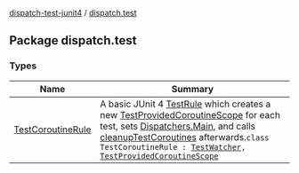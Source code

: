[dispatch-test-junit4](../index.md) / [dispatch.test](./index.md)

## Package dispatch.test

### Types

| Name | Summary |
|---|---|
| [TestCoroutineRule](-test-coroutine-rule/index.md) | A basic JUnit 4 [TestRule](https://junit.org/junit4/javadoc/latest/org/junit/rules/TestRule.html) which creates a new [TestProvidedCoroutineScope](https://rbusarow.github.io/Dispatch/dispatch-test/dispatch.test/-test-provided-coroutine-scope/index.md) for each test, sets [Dispatchers.Main](https://kotlin.github.io/kotlinx.coroutines/kotlinx-coroutines-core/kotlinx.coroutines/-dispatchers/-main.html), and calls [cleanupTestCoroutines](https://rbusarow.github.io/Dispatch/dispatch-test/dispatch.test/-test-coroutine-rule/cleanup-test-coroutines.md) afterwards.`class TestCoroutineRule : `[`TestWatcher`](https://junit.org/junit4/javadoc/latest/org/junit/rules/TestWatcher.html)`, `[`TestProvidedCoroutineScope`](https://rbusarow.github.io/Dispatch/dispatch-test/dispatch.test/-test-provided-coroutine-scope/index.md) |
